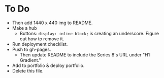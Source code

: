 # To Do

- Then add 1440 x 440 img to README.
- Make a hub
  - Buttons: `display: inline-block;` is creating an underscore. Figure out how to remove it.
- Run deployment checklist.
- Push to gh-pages.
  - Then update README to include the Series 8's URL under "H1 Gradient."
- Add to portfolio & deploy portfolio.
- Delete this file.